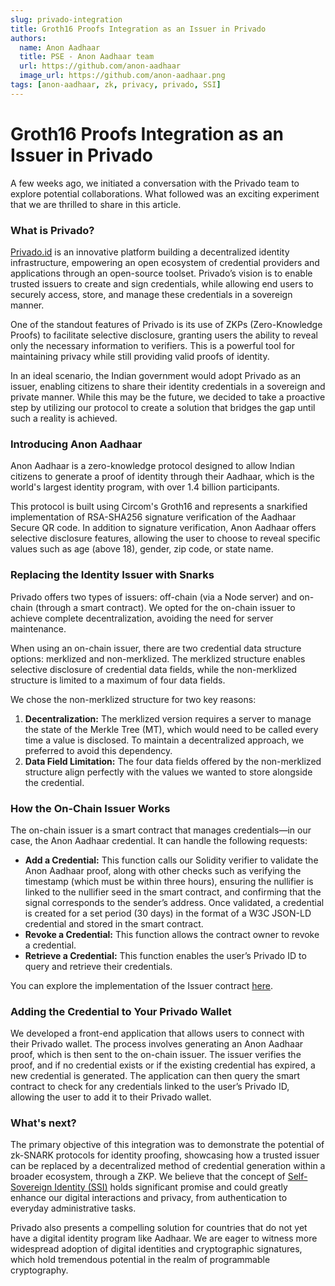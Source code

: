 ```yaml
---
slug: privado-integration
title: Groth16 Proofs Integration as an Issuer in Privado
authors:
  name: Anon Aadhaar
  title: PSE - Anon Aadhaar team
  url: https://github.com/anon-aadhaar
  image_url: https://github.com/anon-aadhaar.png
tags: [anon-aadhaar, zk, privacy, privado, SSI]
---
```


# Groth16 Proofs Integration as an Issuer in Privado

A few weeks ago, we initiated a conversation with the Privado team to explore potential collaborations. What followed was an exciting experiment that we are thrilled to share in this article.

### What is Privado?

[Privado.id](https://www.privado.id/) is an innovative platform building a decentralized identity infrastructure, empowering an open ecosystem of credential providers and applications through an open-source toolset. Privado’s vision is to enable trusted issuers to create and sign credentials, while allowing end users to securely access, store, and manage these credentials in a sovereign manner.

One of the standout features of Privado is its use of ZKPs (Zero-Knowledge Proofs) to facilitate selective disclosure, granting users the ability to reveal only the necessary information to verifiers. This is a powerful tool for maintaining privacy while still providing valid proofs of identity.

In an ideal scenario, the Indian government would adopt Privado as an issuer, enabling citizens to share their identity credentials in a sovereign and private manner. While this may be the future, we decided to take a proactive step by utilizing our protocol to create a solution that bridges the gap until such a reality is achieved.

### Introducing Anon Aadhaar

Anon Aadhaar is a zero-knowledge protocol designed to allow Indian citizens to generate a proof of identity through their Aadhaar, which is the world's largest identity program, with over 1.4 billion participants.

This protocol is built using Circom's Groth16 and represents a snarkified implementation of RSA-SHA256 signature verification of the Aadhaar Secure QR code. In addition to signature verification, Anon Aadhaar offers selective disclosure features, allowing the user to choose to reveal specific values such as age (above 18), gender, zip code, or state name.

### Replacing the Identity Issuer with Snarks

Privado offers two types of issuers: off-chain (via a Node server) and on-chain (through a smart contract). We opted for the on-chain issuer to achieve complete decentralization, avoiding the need for server maintenance.

When using an on-chain issuer, there are two credential data structure options: merklized and non-merklized. The merklized structure enables selective disclosure of credential data fields, while the non-merklized structure is limited to a maximum of four data fields.

We chose the non-merklized structure for two key reasons:

1. **Decentralization:** The merklized version requires a server to manage the state of the Merkle Tree (MT), which would need to be called every time a value is disclosed. To maintain a decentralized approach, we preferred to avoid this dependency.
2. **Data Field Limitation:** The four data fields offered by the non-merklized structure align perfectly with the values we wanted to store alongside the credential.

### How the On-Chain Issuer Works

The on-chain issuer is a smart contract that manages credentials—in our case, the Anon Aadhaar credential. It can handle the following requests:

- **Add a Credential:** This function calls our Solidity verifier to validate the Anon Aadhaar proof, along with other checks such as verifying the timestamp (which must be within three hours), ensuring the nullifier is linked to the nullifier seed in the smart contract, and confirming that the signal corresponds to the sender’s address. Once validated, a credential is created for a set period (30 days) in the format of a W3C JSON-LD credential and stored in the smart contract.
- **Revoke a Credential:** This function allows the contract owner to revoke a credential.
- **Retrieve a Credential:** This function enables the user’s Privado ID to query and retrieve their credentials.

You can explore the implementation of the Issuer contract [here](https://github.com/anon-aadhaar/privado-contracts).

### Adding the Credential to Your Privado Wallet

We developed a front-end application that allows users to connect with their Privado wallet. The process involves generating an Anon Aadhaar proof, which is then sent to the on-chain issuer. The issuer verifies the proof, and if no credential exists or if the existing credential has expired, a new credential is generated. The application can then query the smart contract to check for any credentials linked to the user’s Privado ID, allowing the user to add it to their Privado wallet.

### What's next?

The primary objective of this integration was to demonstrate the potential of zk-SNARK protocols for identity proofing, showcasing how a trusted issuer can be replaced by a decentralized method of credential generation within a broader ecosystem, through a ZKP. We believe that the concept of [Self-Sovereign Identity (SSI)](https://en.wikipedia.org/wiki/Self-sovereign_identity) holds significant promise and could greatly enhance our digital interactions and privacy, from authentication to everyday administrative tasks.

Privado also presents a compelling solution for countries that do not yet have a digital identity program like Aadhaar. We are eager to witness more widespread adoption of digital identities and cryptographic signatures, which hold tremendous potential in the realm of programmable cryptography.
